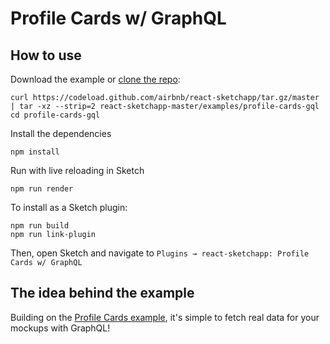 # Profile Cards w/ GraphQL

## How to use
Download the example or [clone the repo](http://github.com/airbnb/react-sketchapp):
```
curl https://codeload.github.com/airbnb/react-sketchapp/tar.gz/master | tar -xz --strip=2 react-sketchapp-master/examples/profile-cards-gql
cd profile-cards-gql
```

Install the dependencies
```
npm install
```

Run with live reloading in Sketch
```
npm run render
```

To install as a Sketch plugin:
```
npm run build
npm run link-plugin
```
Then, open Sketch and navigate to `Plugins → react-sketchapp: Profile Cards w/ GraphQL`

## The idea behind the example

Building on the [Profile Cards example](../profile-cards), it's simple to fetch real data for your mockups with GraphQL!
